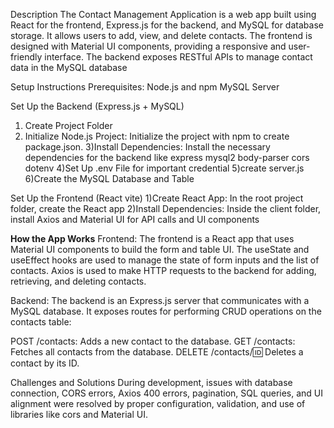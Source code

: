 Description
The Contact Management Application is a web app built using React for the frontend, Express.js for the backend, and MySQL for database storage. It allows users to add, view, and delete contacts. The frontend is designed with Material UI components, providing a responsive and user-friendly interface. The backend exposes RESTful APIs to manage contact data in the MySQL database

Setup Instructions
Prerequisites:
Node.js and npm
MySQL Server

Set Up the Backend (Express.js + MySQL)
1) Create Project Folder
2) Initialize Node.js Project:
	Initialize the project with npm to create package.json.
3)Install Dependencies:
	Install the necessary dependencies for the backend like express mysql2 body-parser cors dotenv
4)Set Up .env File for important credential
5)create server.js
6)Create the MySQL Database and Table

Set Up the Frontend (React vite)
1)Create React App:
	In the root project folder, create the React app
2)Install Dependencies:
	Inside the client folder, install Axios and Material UI for API calls and UI components

********How the App Works********
Frontend: The frontend is a React app that uses Material UI components to build the form and table UI. The useState and useEffect hooks are used to manage the state of form inputs and the list of contacts. Axios is used to make HTTP requests to the backend for adding, retrieving, and deleting contacts.

Backend: The backend is an Express.js server that communicates with a MySQL database. It exposes routes for performing CRUD operations on the contacts table:

POST /contacts: Adds a new contact to the database.
GET /contacts: Fetches all contacts from the database.
DELETE /contacts/:id: Deletes a contact by its ID.


Challenges and Solutions
During development, issues with database connection, CORS errors, Axios 400 errors, pagination, SQL queries, and UI alignment were resolved by proper configuration, validation, and use of libraries like cors and Material UI.






